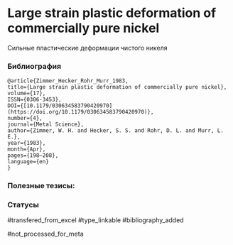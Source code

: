 # Large strain plastic deformation of commercially pure nickel
 
Сильные пластические деформации чистого никеля

### Библиография
```
@article{Zimmer_Hecker_Rohr_Murr_1983,
title={Large strain plastic deformation of commercially pure nickel},
volume={17},
ISSN={0306-3453},
DOI={[10.1179/030634583790420970](https://doi.org/10.1179/030634583790420970)},
number={4},
journal={Metal Science},
author={Zimmer, W. H. and Hecker, S. S. and Rohr, D. L. and Murr, L. E.},
year={1983},
month={Apr},
pages={198–208},
language={en}
}
```

### Полезные тезисы:

### Статусы
#transfered_from_excel 
#type_linkable 
#bibliography_added

#not_processed_for_meta
